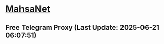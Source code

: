 
# [MahsaNet](https://t.me/mahsa_net)
## Free Telegram Proxy (Last Update: 2025-06-21 06:07:51)

    